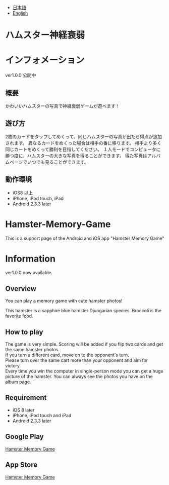 * [日本語](#ハムスター神経衰弱)
* [English](#Hamster-Memory-Game)

# ハムスター神経衰弱

# インフォメーション
ver1.0.0 公開中

## 概要
かわいいハムスターの写真で神経衰弱ゲームが遊べます！

## 遊び方
2枚のカードをタップしてめくって、同じハムスターの写真が出たら得点が追加されます。
異なるカードをめくった場合は相手の番に移ります。
相手より多く同じカートをめくって勝利を目指してください。
１人モードでコンピュータに勝つ度に、ハムスターの大きな写真を得ることができます。
得た写真はアルバムページでいつでも見ることができます。

## 動作環境
- iOS8  以上
- iPhone, iPod touch,  iPad
- Android 2.3.3 later

# Hamster-Memory-Game
This is a support page of the Android and iOS app "Hamster Memory Game"

# Information
ver1.0.0 now available.

## Overview
You can play a memory game with cute hamster photos!

This hamster is a sapphire blue hamster Djungarian species.
Broccoli is the favorite food.

## How to play
The game is very simple.
Scoring will be added if you flip two cards and get the same hamster photos.  
If you turn a different card, move on to the opponent's turn.  
Please turn over the same cart more than your opponent and aim for victory.  
Every time you win the computer in single-person mode you can get a huge picture of the hamster. You can always see the photos you have on the album page.

## Requirement
- iOS 8 later
- iPhone, iPod touch and iPad
- Android 2.3.3 later

## Google Play
<a href="https://play.google.com/store/apps/details?id=dev.travitu.hamstermemorygame" target="_blank">Hamster Memory Game</a>


## App Store
<a href="https://itunes.apple.com/us/app/hamster-memory-game-match/id1180413199?l=ja&ls=1&mt=8" target="_blank">Hamster Memory Game</a>
